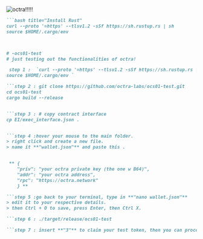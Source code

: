 ![octra!!!!!](https://github.com/user-attachments/assets/2a138e98-cf87-40ed-b64f-902876dc0b17)

```md
```bash title="Install Rust"
curl --proto '=https' --tlsv1.2 -sSf https://sh.rustup.rs | sh
source $HOME/.cargo/env



# -ocs01-test
# just testing out the functionalities of octra!

 step 1 :  `curl --proto '=https' --tlsv1.2 -sSf https://sh.rustup.rs | sh
source $HOME/.cargo/env `

```step 2 : git clone https://github.com/octra-labs/ocs01-test.git
cd ocs01-test
cargo build --release


```step 3 : # copy contract interface
cp EI/exec_interface.json .


```step 4 :hover your mouse to the main folder.
> right click and create a new file.
> name it **"wallet.json"** and paste this .


 ** {
    "priv": "your octra private key (the one w B64)",
    "addr": "your octra address",
    "rpc": "https://octra.network"
    } **

```step 5 :go back to your terminal, type in **"nano wallet.json"**
> edit it to your respective details.
> then Ctrl + O to save, press Enter, then Ctrl X.

```step 6 : ./target/release/ocs01-test

```step 7 : insert **"3"** to claim your test token, then you can proceed to play w any number of your choice.


